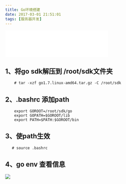 ```yaml
---
title: Go环境搭建
date: 2017-03-01 21:51:01
tags: [服务器开发]
---
```


<iframe frameborder="no" border="0" marginwidth="0" marginheight="0" width=330 height=86 src="//music.163.com/outchain/player?type=2&id=2001320&auto=0&height=66"></iframe>

## 1、将go sdk解压到 /root/sdk文件夹

```
    # tar -xzf go1.7.linux-amd64.tar.gz -C /root/sdk
```

## 2、.bashrc 添加path
```
    export GOROOT=/root/sdk/go
    export GOPATH=$GOROOT/lib
    export PATH=$PATH:$GOROOT/bin
```

<!--more-->

## 3、使path生效
```
   # source .bashrc
```

## 4、go env 查看信息
![](http://oeqej1j2m.bkt.clouddn.com/go_sdk_add_to_linux_path.JPG)
